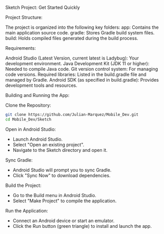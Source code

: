 Sketch Project: Get Started Quickly

Project Structure:

The project is organized into the following key folders:
  app: Contains the main application source code.
  gradle: Stores Gradle build system files.
  build: Holds compiled files generated during the build process.

Requirements:

 Android Studio (Latest Version, current latest is Ladybug): Your development environment.
 Java Development Kit (JDK 11 or higher): Needed to compile Java code.
 Git version control system: For managing code versions.
 Required libraries: Listed in the build.gradle file and managed by Gradle.
 Android SDK (as specified in build.gradle): Provides development tools and resources.

Building and Running the App:

Clone the Repository:
```bash
git clone https://github.com/Julian-Marquez/Mobile_Dev.git
cd Mobile_Dev/Sketch
```

Open in Android Studio:
- Launch Android Studio.
- Select "Open an existing project".
- Navigate to the Sketch directory and open it.

Sync Gradle:
- Android Studio will prompt you to sync Gradle.
- Click "Sync Now" to download dependencies.

Build the Project:
- Go to the Build menu in Android Studio.
- Select "Make Project" to compile the application.

Run the Application:
- Connect an Android device or start an emulator.
- Click the Run button (green triangle) to install and launch the app.
